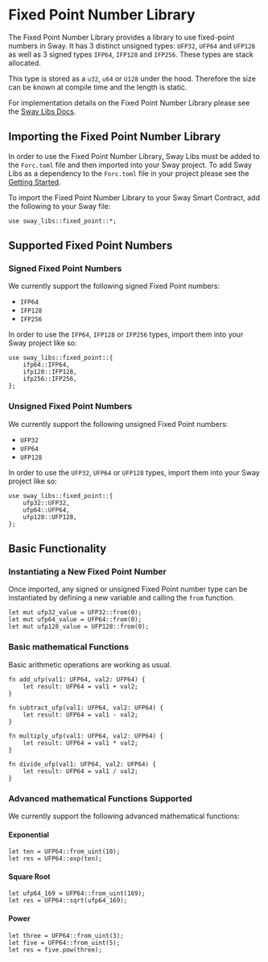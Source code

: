 # Fixed Point Number Library

The Fixed Point Number Library provides a library to use fixed-point numbers in Sway. It has 3 distinct unsigned types: `UFP32`, `UFP64` and `UFP128` as well as 3 signed types `IFP64`, `IFP128` and `IFP256`. These types are stack allocated.

This type is stored as a `u32`, `u64` or `U128` under the hood. Therefore the size can be known at compile time and the length is static.

For implementation details on the Fixed Point Number Library please see the [Sway Libs Docs](https://fuellabs.github.io/sway-libs/master/sway_libs/fixed_point/index.html).

## Importing the Fixed Point Number Library

In order to use the Fixed Point Number Library, Sway Libs must be added to the `Forc.toml` file and then imported into your Sway project. To add Sway Libs as a dependency to the `Forc.toml` file in your project please see the [Getting Started](../getting_started/index.md).

To import the Fixed Point Number Library to your Sway Smart Contract, add the following to your Sway file:

```sway
use sway_libs::fixed_point::*;
```

## Supported Fixed Point Numbers

### Signed Fixed Point Numbers

We currently support the following signed Fixed Point numbers:

- `IFP64`
- `IFP128`
- `IFP256`

In order to use the `IFP64`, `IFP128` or `IFP256` types, import them into your Sway project like so:

```sway
use sway_libs::fixed_point::{
    ifp64::IFP64,
    ifp128::IFP128,
    ifp256::IFP256,
};
```

### Unsigned Fixed Point Numbers

We currently support the following unsigned Fixed Point numbers:

- `UFP32`
- `UFP64`
- `UFP128`

In order to use the `UFP32`, `UFP64` or `UFP128` types, import them into your Sway project like so:

```sway
use sway_libs::fixed_point::{
    ufp32::UFP32,
    ufp64::UFP64,
    ufp128::UFP128,
};
```

## Basic Functionality

### Instantiating a New Fixed Point Number

Once imported, any signed or unsigned Fixed Point number type can be instantiated by defining a new variable and calling the `from` function.

```sway
let mut ufp32_value = UFP32::from(0);
let mut ufp64_value = UFP64::from(0);
let mut ufp128_value = UFP128::from(0);
```

### Basic mathematical Functions

Basic arithmetic operations are working as usual.

```sway
fn add_ufp(val1: UFP64, val2: UFP64) {
    let result: UFP64 = val1 + val2;
}

fn subtract_ufp(val1: UFP64, val2: UFP64) {
    let result: UFP64 = val1 - val2;
}

fn multiply_ufp(val1: UFP64, val2: UFP64) {
    let result: UFP64 = val1 * val2;
}

fn divide_ufp(val1: UFP64, val2: UFP64) {
    let result: UFP64 = val1 / val2;
}
```

### Advanced mathematical Functions Supported

We currently support the following advanced mathematical functions:

#### Exponential

```sway
let ten = UFP64::from_uint(10);
let res = UFP64::exp(ten);
```

#### Square Root

```sway
let ufp64_169 = UFP64::from_uint(169);
let res = UFP64::sqrt(ufp64_169);
```

#### Power

```sway
let three = UFP64::from_uint(3);
let five = UFP64::from_uint(5);
let res = five.pow(three);
```
